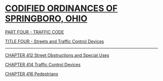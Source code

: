 [CODIFIED ORDINANCES OF SPRINGBORO, OHIO](index.html)
=====================================================

[PART FOUR - TRAFFIC CODE](1b19a412.html)

[TITLE FOUR - Streets and Traffic Control Devices](1d3da412.html)

* * * * *

[CHAPTER 412 Street Obstructions and Special Uses](1d45a412.html)

[CHAPTER 414 Traffic Control Devices](1d7fa412.html)

[CHAPTER 416 Pedestrians](1e26a412.html)
